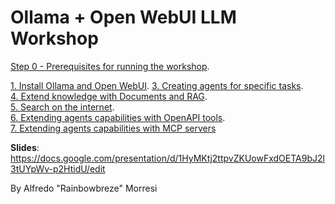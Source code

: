 # Ollama + Open WebUI LLM Workshop


[Step 0 - Prerequisites for running the workshop](00-prerequisites.md).  

[1. Install Ollama and Open WebUI](01-ollama_open-webui.md). 
[3. Creating agents for specific tasks](03-creating_agents.md).  
[4. Extend knowledge with Documents and RAG](04-documents-rag.md).  
[5. Search on the internet](05-search.md).  
[6. Extending agents capabilities with OpenAPI tools](06-tools.md).  
[7. Extending agents capabilities with MCP servers](07-mcp_native.md)


**Slides**: https://docs.google.com/presentation/d/1HyMKtj2ttpvZKUowFxdOETA9bJ2l3tUYpWv-p2HtidU/edit


By Alfredo "Rainbowbreze" Morresi

